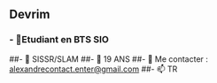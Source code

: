 ## Devrim

### - 🔭Etudiant en BTS SIO
##- 🌱 SISSR/SLAM
##- 👯 19 ANS 
##- 💬 Me contacter : alexandrecontact.enter@gmail.com
##- 📫 TR
